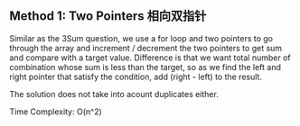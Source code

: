 ## Method 1: Two Pointers 相向双指针

Similar as the 3Sum question, we use a for loop and two pointers to go through the array and increment / decrement the two pointers to
get sum and compare with a target value. Difference is that we want total number of combination whose sum is less than the target, so 
as we find the left and right pointer that satisfy the condition, add (right - left) to the result.

The solution does not take into acount duplicates either. 

Time Complexity: O(n^2)

